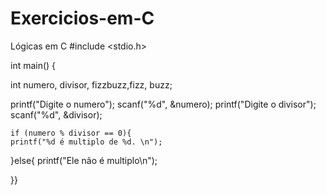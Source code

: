 # Exercicios-em-C
Lógicas em C
#include <stdio.h>

int main()
{
   
   int numero, divisor,  fizzbuzz,fizz, buzz;

printf("Digite o numero");
scanf("%d", &numero);
printf("Digite o divisor");
scanf("%d", &divisor);


    if (numero % divisor == 0){
    printf("%d é multiplo de %d. \n");
}else{
    printf("Ele não é multiplo\n");
    
}}

